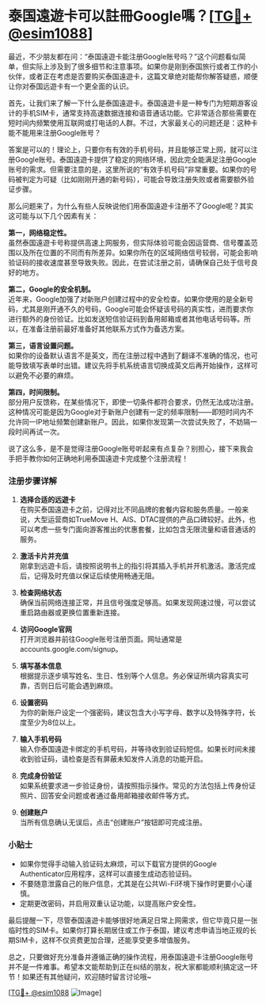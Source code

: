 # 泰国遠遊卡可以註冊Google嗎？[[TG💪+ @esim1088](https://t.me/s/esim1088)]

最近，不少朋友都在问：“泰国遠遊卡能注册Google账号吗？”这个问题看似简单，但实际上涉及到了很多细节和注意事项。如果你是刚到泰国旅行或者工作的小伙伴，或者正在考虑是否要购买泰国遠遊卡，这篇文章绝对能帮你解答疑惑，顺便让你对泰国远遊卡有一个更全面的认识。

首先，让我们来了解一下什么是泰国遠遊卡。泰国遠遊卡是一种专门为短期游客设计的手机SIM卡，通常支持高速数据连接和语音通话功能。它非常适合那些需要在短时间内频繁使用互联网或打电话的人群。不过，大家最关心的问题还是：这种卡能不能用来注册Google账号？

答案是可以的！理论上，只要你有有效的手机号码，并且能够正常上网，就可以注册Google账号。泰国遠遊卡提供了稳定的网络环境，因此完全能满足注册Google账号的需求。但需要注意的是，这里所说的“有效手机号码”非常重要。如果你的号码被判定为可疑（比如刚刚开通的新号码），可能会导致注册失败或者需要额外验证步骤。

那么问题来了，为什么有些人反映说他们用泰国遠遊卡注册不了Google呢？其实这可能与以下几个因素有关：

**第一，网络稳定性。**  
虽然泰国遠遊卡号称提供高速上网服务，但实际体验可能会因运营商、信号覆盖范围以及所在位置的不同而有所差异。如果你所在的区域网络信号较弱，可能会影响验证码的接收速度甚至导致失败。因此，在尝试注册之前，请确保自己处于信号良好的地方。

**第二，Google的安全机制。**  
近年来，Google加强了对新账户创建过程中的安全检查。如果你使用的是全新号码，尤其是刚开通不久的号码，Google可能会怀疑该号码的真实性，进而要求你进行额外的身份验证。比如发送短信验证码到备用邮箱或者其他电话号码等。所以，在准备注册前最好准备好其他联系方式作为备选方案。

**第三，语言设置问题。**  
如果你的设备默认语言不是英文，而在注册过程中遇到了翻译不准确的情况，也可能导致填写表单时出错。建议先将手机系统语言切换成英文后再开始操作，这样可以避免不必要的麻烦。

**第四，时间限制。**  
部分用户反馈称，在某些情况下，即使一切条件都符合要求，仍然无法成功注册。这种情况可能是因为Google对于新账户创建有一定的频率限制——即短时间内不允许同一IP地址频繁创建新账户。因此，如果你发现第一次尝试失败了，不妨隔一段时间再试一次。

说了这么多，是不是觉得注册Google账号听起来有点复杂？别担心，接下来我会手把手教你如何正确地利用泰国遠遊卡完成整个注册流程！

### 注册步骤详解

1. **选择合适的远遊卡**  
   在购买泰国遠遊卡之前，记得对比不同品牌的套餐内容和服务质量。一般来说，大型运营商如TrueMove H、AIS、DTAC提供的产品口碑较好。此外，也可以考虑一些专门面向游客推出的优惠套餐，比如包含无限流量和语音通话的服务。

2. **激活卡片并充值**  
   刚拿到远遊卡后，请按照说明书上的指引将其插入手机并开机激活。激活完成后，记得及时充值以保证后续使用畅通无阻。

3. **检查网络状态**  
   确保当前网络连接正常，并且信号强度足够高。如果发现网速过慢，可以尝试重启路由器或更换位置重新连接。

4. **访问Google官网**  
   打开浏览器并前往Google账号注册页面。网址通常是accounts.google.com/signup。

5. **填写基本信息**  
   根据提示逐步填写姓名、生日、性别等个人信息。务必保证所填内容真实可靠，否则日后可能会遇到麻烦。

6. **设置密码**  
   为你的新账户设定一个强密码，建议包含大小写字母、数字以及特殊字符，长度至少为8位以上。

7. **输入手机号码**  
   输入你泰国遠遊卡绑定的手机号码，并等待收到验证码短信。如果长时间未接收到验证码，请检查是否有屏蔽未知发件人消息的功能开启。

8. **完成身份验证**  
   如果系统要求进一步验证身份，请按照指示操作。常见的方法包括上传身份证照片、回答安全问题或者通过备用邮箱接收邮件等方式。

9. **创建账户**  
   当所有信息确认无误后，点击“创建账户”按钮即可完成注册。

### 小贴士

- 如果你觉得手动输入验证码太麻烦，可以下载官方提供的Google Authenticator应用程序，这样可以直接生成动态验证码。
- 不要随意泄露自己的账户信息，尤其是在公共Wi-Fi环境下操作时更要小心谨慎。
- 定期更改密码，并启用双重认证功能，以提高账户安全性。

最后提醒一下，尽管泰国遠遊卡能够很好地满足日常上网需求，但它毕竟只是一张临时性的SIM卡。如果你打算长期居住或工作于泰国，建议考虑申请当地正规的长期SIM卡，这样不仅资费更加合理，还能享受更多增值服务。

总之，只要做好充分准备并遵循正确的操作流程，用泰国遠遊卡注册Google账号并不是一件难事。希望本文能帮助到正在纠结的朋友，祝大家都能顺利搞定这一环节！如果还有其他疑问，欢迎随时留言讨论哦~

[[TG💪+ @esim1088](https://t.me/s/esim1088) ![Image](https://i.postimg.cc/4NQfJmqS/Snipaste-2025-05-13-00-14-12.png)]